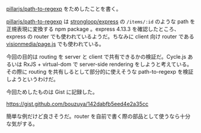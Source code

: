 [pillarjs/path-to-regexp][] をためしたことを書く。

[pillarjs/path-to-regexp][] は [strongloop/express][] の `/items/:id` のような path を正規表現に変換する npm package 。express 4.13.3 を確認したところ、 express の router  でも使われているようだ。ちなみに client 向け router である [visionmedia/page.js][] でも使われている。

今回の目的は routing を server と client で共有できるかの検証だ。Cycle.js あるいは RxJS + virtual-dom で server-side rendering をしようと考えている。その際に routing を共有しるとして部分的に使えそうな path-to-regexp を検証しようというわけだ。

今回ためしたものは Gist に記録した。

https://gist.github.com/bouzuya/142dabfb5eed4e2a35cc

簡単な例だけど良さそうだ。router を自前で書く際の部品として使うなら十分な気がする。

[pillarjs/path-to-regexp]: https://github.com/pillarjs/path-to-regexp
[strongloop/express]: https://github.com/strongloop/express
[visionmedia/page.js]: https://github.com/visionmedia/page.js
